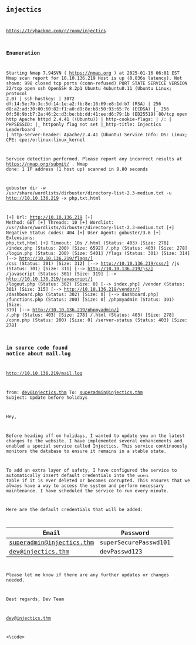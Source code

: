 <code>
  
## injectics

https://tryhackme.com/r/room/injectics

### Enumeration

Starting Nmap 7.94SVN ( https://nmap.org ) at 2025-01-16 06:01 EST
Nmap scan report for 10.10.136.219
Host is up (0.036s latency).
Not shown: 998 closed tcp ports (conn-refused)
PORT   STATE SERVICE VERSION
22/tcp open  ssh     OpenSSH 8.2p1 Ubuntu 4ubuntu0.11 (Ubuntu Linux; protocol 2.0)
| ssh-hostkey: 
|   3072 df:14:5e:7b:3c:5d:14:1e:a2:fb:8e:16:69:e8:1d:b7 (RSA)
|   256 d8:a2:ad:30:00:60:82:f1:a0:d9:8e:b8:50:93:65:7c (ECDSA)
|_  256 0f:50:9b:b7:2a:46:2c:d3:be:bb:dd:41:ee:d6:79:1b (ED25519)
80/tcp open  http    Apache httpd 2.4.41 ((Ubuntu))
| http-cookie-flags: 
|   /: 
|     PHPSESSID: 
|_      httponly flag not set
|_http-title: Injectics Leaderboard
|_http-server-header: Apache/2.4.41 (Ubuntu)
Service Info: OS: Linux; CPE: cpe:/o:linux:linux_kernel

Service detection performed. Please report any incorrect results at https://nmap.org/submit/ .
Nmap done: 1 IP address (1 host up) scanned in 8.80 seconds


gobuster dir -w /usr/share/wordlists/dirbuster/directory-list-2.3-medium.txt -u http://10.10.136.219 -x php,txt,html                                            

[+] Url:                     http://10.10.136.219
[+] Method:                  GET
[+] Threads:                 10
[+] Wordlist:                /usr/share/wordlists/dirbuster/directory-list-2.3-medium.txt
[+] Negative Status codes:   404
[+] User Agent:              gobuster/3.6
[+] Extensions:              php,txt,html
[+] Timeout:                 10s
/.html                (Status: 403) [Size: 278]
/index.php            (Status: 200) [Size: 6592]
/.php                 (Status: 403) [Size: 278]
/login.php            (Status: 200) [Size: 5401]
/flags                (Status: 301) [Size: 314] [--> http://10.10.136.219/flags/]
/css                  (Status: 301) [Size: 312] [--> http://10.10.136.219/css/]
/js                   (Status: 301) [Size: 311] [--> http://10.10.136.219/js/]
/javascript           (Status: 301) [Size: 319] [--> http://10.10.136.219/javascript/]
/logout.php           (Status: 302) [Size: 0] [--> index.php]
/vendor               (Status: 301) [Size: 315] [--> http://10.10.136.219/vendor/]
/dashboard.php        (Status: 302) [Size: 0] [--> dashboard.php]
/functions.php        (Status: 200) [Size: 0]
/phpmyadmin           (Status: 301) [Size: 319] [--> http://10.10.136.219/phpmyadmin/]
/.php                 (Status: 403) [Size: 278]
/.html                (Status: 403) [Size: 278]
/conn.php             (Status: 200) [Size: 0]
/server-status        (Status: 403) [Size: 278]



### in source code found notice about mail.log

http://10.10.136.219/mail.log

from: dev@injectics.thm
To: superadmin@injectics.thm
Subject: Update before holidays

Hey,

Before heading off on holidays, I wanted to update you on the latest changes to the website. I have implemented several enhancements and enabled a special service called Injectics. This service continuously monitors the database to ensure it remains in a stable state.

To add an extra layer of safety, I have configured the service to automatically insert default credentials into the `users` table if it is ever deleted or becomes corrupted. This ensures that we always have a way to access the system and perform necessary maintenance. I have scheduled the service to run every minute.

Here are the default credentials that will be added:

| Email                     | Password 	              |
|---------------------------|-------------------------|
| superadmin@injectics.thm  | superSecurePasswd101    |
| dev@injectics.thm         | devPasswd123            |

Please let me know if there are any further updates or changes needed.

Best regards,
Dev Team

dev@injectics.thm



  
<\code>

